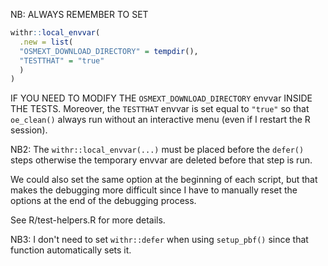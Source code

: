 NB: ALWAYS REMEMBER TO SET

``` r
withr::local_envvar(
  .new = list(
  "OSMEXT_DOWNLOAD_DIRECTORY" = tempdir(),
  "TESTTHAT" = "true"
  )
)
```

IF YOU NEED TO MODIFY THE `OSMEXT_DOWNLOAD_DIRECTORY` envvar INSIDE THE TESTS. Moreover, the `TESTTHAT` envvar is set equal to `"true"` so that `oe_clean()` always run without an interactive menu (even if I restart the R session). 

NB2: The `withr::local_envvar(...)` must be placed before the `defer()` steps otherwise the temporary envvar are deleted before that step is run. 

We could also set the same option at the beginning of each script, but that makes the debugging more difficult since I have to manually reset the options at the end of the debugging process.

See R/test-helpers.R for more details.

NB3: I don't need to set `withr::defer` when using `setup_pbf()` since that function automatically sets it.
